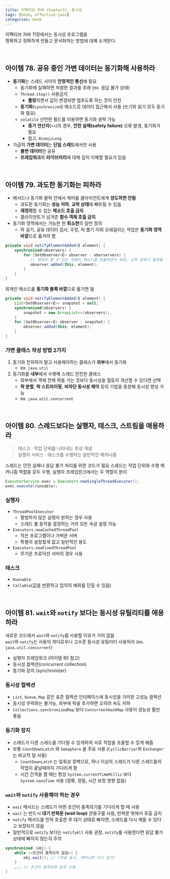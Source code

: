 ```yaml
---
title: 이펙티브 자바 Chapter11. 동시성
tags: [book, effective-java]
categories: book
---
```



이펙티브 자바 11장에서는 동시성 프로그램을  
명확하고 정확하게 만들고 문서화하는 방법에 대해 소개한다.

<!--more-->

<br/>

## 아이템 78. 공유 중인 가변 데이터는 동기화해 사용하라

- **동기화**는 스레드 사이의 **안정적인 통신**에 필요
  - 동기화에 실패하면 처참한 결과를 초래 (ex. 응답 불가 상태)
  - `Thread.stop()` 사용금지
    - **폴링**하면서 값이 변경되면 멈추도록 하는 것이 안전
  - **동기화**(`synchronized`) 메소드로 데이터 접근해서 사용 (쓰기와 읽기 모두 동기화 필요) 
  - `volatile` 선언한 필드를 이용하면 동기화 생략 가능
    - **증가 연산자**(`++`)의 경우, **안전 실패(safety failure)** 오류 발생, 동기화가 필요
    - 참고. `AtomicLong`
- 가급적 **가변 데이터**는 **단일 스레드**에서만 사용
  - **불변 데이터**만 공유
  - **프레임워크**와 **라이브러리**에 대해 깊이 이해할 필요가 있음

<br/>

## 아이템 79. 과도한 동기화는 피하라

- 메서드나 동기화 블럭 안에서 제어를 클라이언트에게 **양도하면 안됨**
  - 과도한 동기화는 **성능 저하**, **교착 상태**에 빠뜨릴 수 있음
  - **재정의**할 수 있는 **메소드 호출 금지**
  - 클라이언트가 넘겨준 **함수 객체 호출 금지**
- 동기화 영역에서는 가능한 한 **최소한**의 일만 정의
  - 락 걸기, 공유 데이터 검사, 수정, 락 풀기 이외 오래걸리는 작업은 **동기화 영역 바깥**으로 옮겨야 함

```java 
private void notifyElementAdded(E element) {
    synchronized(observers) {
        for (SetObserver<E> observer : oberservers) {
           // 재정의 할 수 있는 객체의 메소드를 호출하면서 예외, 교착 문제가 발생될 수 있다.
           observer.added(this, element);
        }  
    }
}
```

외계인 메소드를 **동기화 블록 바깥**으로 옮기면 됨

```java 
private void notifyElementAdded(E element) {
    List<SetObserver<E>> snapshot = null;
    synchronized(observers) {
        snapshot = new ArrayList<>(observers);
    }
    for (SetObserver<E> observer : snapshot) {
        observer.added(this, element);
    }
}
```
  
### 가변 클래스 작성 방법 2가지
1. 동기화 전혀하지 말고 사용해야하는 클래스가 **외부**에서 동기화
   - ex. `java.util`
2. 동기화를 **내부**에서 수행해 스레드 안전한 클래스
   - 외부에서 객체 전체 락을 거는 것보다 동시성을 월등히 개선할 수 있다면 선택
   - **락 분할**, **락 스트라이핑**, **비차단 동시성 제어** 등의 기법을 동원해 동시성 향상 가능
   - ex. `java.util.concurrent`

<br/>

## 아이템 80. 스레드보다는 실행자, 태스크, 스트림을 애용하라

> 태스크 : 작업 단위를 나타내는 추상 개념  
> 실행자 서비스 : 태스크를 수행하는 일반적인 매커니즘  

스레드는 안전 실패나 응답 불가 처리를 위한 코드가 필요
스레드는 작업 단위와 수행 메커니즘 역할을 모두 수행, 실행자 프레임원크에서는 두 역할이 분리


```java
ExecutorService exec = Executors.newSingleThreadExecutor();
exec.execute(runnable);
```

### 실행자 
- `ThreadPoolExecutor`
  - 평범하지 않은 실행자 원하는 경우 사용
  - 스레드 풀 동작을 결정하는 거의 모든 속성 설정 가능
- `Executors.newCachedThreadPool`
  - 작은 프로그램이나 가벼운 서버
  - 특별히 설정할게 없고 일반적인 용도
- `Executors.newFixedThreadPool`
  - 무거운 프로덕션 서버의 경우 사용

### 태스크
- `Runnable`
- `Callable`(값을 반환하고 임의의 예외를 던질 수 있음)

<br/>

## 아이템 81. `wait`와 `notify` 보다는 동시성 유틸리티를 애용하라
새로운 코드에서 `wait`와 `notify`를 사용할 이유가 거의 없음  
`wait`와 `notify`는 사용이 까다로우니 고수준 동시성 유틸리티 사용하라 (ex. `java.util.concurrent`)
- 실행자 프레임워크 (아이템 80 참고)
- 동시성 컬렉션(concurrent collection)
- 동기화 장치 (synchronizer)

### 동시성 컬렉션
- `List`, `Queue`, `Map` 같은 표준 컬렉션 인터페이스에 동시성을 가미한 고성능 컬렉션  
- 동시성 무력화는 불가능, 외부에 락을 추가하면 오히려 속도 저하  
- `Collections.synchronizedMap` 보다 `ConcurrentHashMap` 사용이 성능상 훨씬 좋음

### 동기화 장치
- 스레드가 다른 스레드를 기다릴 수 있게하여 서로 작업을 조율할 수 있게 해줌
- 보통 `CountDownLatch` 와 `Semaphore` 을 주요 사용 (`CyclicBarrier`와 `Exchanger`는 비교적 덜 사용)
  - `CountDownLatch` 는 일회성 장벽으로, 하나 이상의 스레드가 다른 스레드들의 작업이 끝날때까지 기다리게 함
  - 시간 간격을 잴 때는 항상 `System.currentTimeMillis` 보다 `System.nanoTime` 사용 (정확, 정밀, 시간 보정 영향 없음)

### `wait`와 `notify` 사용해야 하는 경우
- `wait` 메서드는 스레드가 어떤 조건이 충족되기를 기다리게 할 때 사용  
- `wait` 는 반드시 **대기 반복문 (wait loop)** 관용구를 사용, 반복문 밖에서 호출 금지  
- `notify` 메서드를 먼저 호출한 후 대기 상태로 빠지면, 스레드를 다시 깨울 수 있다고 보장되지 않음
- 일반적으로 `notify` 보다는 `notifyAll` 사용 권장, `notify`를 사용한다면 응답 불가 상태에 빠지지 않는지 주의

```java 
synchronized (obj) {
    while (<조건이 충족되지 않음>) {
        obj.wait(); // (락을 놓고, 깨어나면 다시 잡기)
    }
    ... // 조건이 충족되면 동작 수행
}
```


